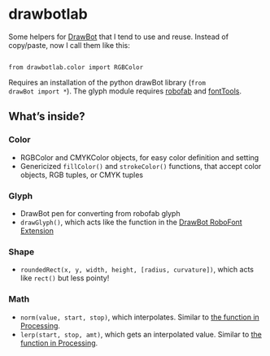 # drawbotlab
Some helpers for <a href="http://drawbot.readthedocs.org">DrawBot</a> that I tend to use and reuse. Instead of copy/paste, now I call them like this:

<code>
from drawbotlab.color import RGBColor
</code>

Requires an installation of the python drawBot library (<code>from drawBot import *</code>). The glyph module requires <a href="http://robofab.org">robofab</a> and <a href="https://github.com/behdad/fonttools/">fontTools</a>.

## What’s inside?

### Color

* RGBColor and CMYKColor objects, for easy color definition and setting
* Genericized <code>fillColor()</code> and <code>strokeColor()</code> functions, that accept color objects, RGB tuples, or CMYK tuples

### Glyph

* DrawBot pen for converting from robofab glyph
* <code>drawGlyph()</code>, which acts like the function in the <a href="https://github.com/typemytype/drawBotRoboFontExtension">DrawBot RoboFont Extension</a>

### Shape

* <code>roundedRect(x, y, width, height, [radius, curvature])</code>, which acts like <code>rect()</code> but less pointy!

### Math

* <code>norm(value, start, stop)</code>, which interpolates. Similar to <a href="https://processing.org/reference/norm_.html">the function in Processing</a>.
* <code>lerp(start, stop, amt)</code>, which gets an interpolated value. Similar to <a href="https://processing.org/reference/lerp_.html">the function in Processing</a>.
